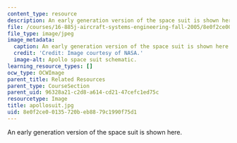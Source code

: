 ```yaml
---
content_type: resource
description: An early generation version of the space suit is shown here.
file: /courses/16-885j-aircraft-systems-engineering-fall-2005/8e0f2ce00135720beb8879c1990f75d1_apollosuit.jpg
file_type: image/jpeg
image_metadata:
  caption: An early generation version of the space suit is shown here.
  credit: 'Credit: Image courtesy of NASA.'
  image-alt: Apollo space suit schematic.
learning_resource_types: []
ocw_type: OCWImage
parent_title: Related Resources
parent_type: CourseSection
parent_uid: 96328a21-c2d8-a614-cd21-47cefc1ed75c
resourcetype: Image
title: apollosuit.jpg
uid: 8e0f2ce0-0135-720b-eb88-79c1990f75d1
---
```

An early generation version of the space suit is shown here.

